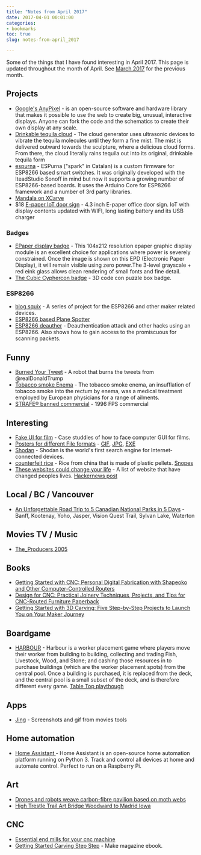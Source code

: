 ```yaml
---
title: "Notes from April 2017"
date: 2017-04-01 00:01:00
categories:
- bookmarks
toc: true
slug: notes-from-april_2017

---
```


Some of the things that I have found interesting in April 2017. This page is updated throughout the month of April. See [March 2017](/notes-from-march_2017) for the previous month.

## Projects 

- [Google's AnyPixel](https://github.com/googlecreativelab/anypixel) - is an open-source software and hardware library that makes it possible to use the web to create big, unusual, interactive displays. Anyone can fork the code and the schematics to create their own display at any scale.
- [Drinkable tequila cloud](https://hackaday.com/2017/04/07/drinkable-clouds-get-you-second-hand-drunk/) - The cloud generator uses ultrasonic devices to vibrate the tequila molecules until they form a fine mist. The mist is delivered outward towards the sculpture, where a delicious cloud forms. From there, the cloud literally rains tequila out into its original, drinkable tequila form
- [espurna](https://bitbucket.org/xoseperez/espurna) - ESPurna ("spark" in Catalan) is a custom firmware for ESP8266 based smart switches. It was originally developed with the IteadStudio Sonoff in mind but now it supports a growing number of ESP8266-based boards. It uses the Arduino Core for ESP8266 framework and a number of 3rd party libraries.
- [Mandala on XCarve](http://easel.inventables.com/projects/ZgWFdf9JFVVIFFFm8nwvvA) 
- $18 [E-paper IoT door sign](https://www.tindie.com/products/electronictrik/high-tech-e-paper-iot-door-sign/?pt=full_prod_search) - 4.3 inch E-paper office door sign. IoT with display contents updated with WIFI, long lasting battery and its USB charger

### Badges 

- [EPaper display badge](https://www.crystalfontz.com/product/cfap104212b00213-epaper-display-104x212-red-gray-graphic-eink) - This 104x212 resolution epaper graphic display module is an excellent choice for applications where power is severely constrained. Once the image is shown on this EPD (Electronic Paper Display), it will remain visible using zero power.The 3-level grayscale + red eink glass allows clean rendering of small fonts and fine detail.
- [The Cubic Cyphercon badge](https://hackaday.com/2017/04/09/the-cubic-cyphercon-badge/) - 3D code con puzzle box badge. 

### ESP8266 

- [blog.squix](https://blog.squix.org/) - A series of project for the ESP8266 and other maker related devices.
- [ESP8266 based Plane Spotter](https://blog.squix.org/2016/07/esp8266-based-plane-spotter-how-to.html)
- [ESP8266 deauther](https://github.com/spacehuhn/esp8266_deauther/blob/master/README.md) - Deauthentication attack and other hacks using an ESP8266. Also shows how to gain access to the promiscuous for scanning packets. 

## Funny 

- [Burned Your Tweet](https://mobile.twitter.com/burnedyourtweet) - A robot that burns the tweets from @realDonaldTrump
- [Tobacco smoke Enema](https://en.wikipedia.org/wiki/Tobacco_smoke_enema) - The tobacco smoke enema, an insufflation of tobacco smoke into the rectum by enema, was a medical treatment employed by European physicians for a range of ailments.
- [STRAFE® banned commercial](https://www.youtube.com/watch?v=VHbpdKiInn8) - 1996 FPS commercial

## Interesting 

- [Fake UI for film](http://www.pushing-pixels.org/fui/) - Case studdies of how to face computer GUI for films. 
- [Posters for different File formats](https://github.com/corkami/pics/blob/master/binary/README.md) - [GIF](https://github.com/corkami/pics/blob/master/binary/GIF.png), [JPG](https://github.com/corkami/pics/blob/master/binary/JPG.png), [EXE](https://github.com/corkami/pics/blob/master/binary/pe101/pe101.pdf)
- [Shodan](https://www.shodan.io/) - Shodan is the world's first search engine for Internet-connected devices.
- [counterfeit rice](http://www.bbc.com/news/world-africa-38391998) - Rice from china that is made of plastic pellets. [Snopes](http://www.snopes.com/plastic-rice-from-china/)
- [These websites could change your life](http://kottke.org/17/04/these-websites-could-change-your-life) - A list of website that have changed peoples lives. [Hackernews post](https://news.ycombinator.com/item?id=14177014) 

## Local / BC / Vancouver 

- [An Unforgettable Road Trip to 5 Canadian National Parks in 5 Days](https://www.theoutbound.com/kembo05/an-unforgettable-road-trip-to-5-canadian-national-parks-in-5-days?utm_content=buffer22359) - Banff, Kootenay, Yoho, Jasper, Vision Quest Trail, Sylvan Lake, Waterton

## Movies TV / Music 

- [The_Producers 2005](https://en.wikipedia.org/wiki/The_Producers_(2005_film))

## Books 

- [Getting Started with CNC: Personal Digital Fabrication with Shapeoko and Other Computer-Controlled Routers](https://www.amazon.ca/dp/1457183366)
- [Design for CNC: Practical Joinery Techniques, Projects, and Tips for CNC-Routed Furniture Paperback](https://www.amazon.ca/Design-CNC-Practical-Techniques-CNC-Routed/dp/1457187426)
- [Getting Started with 3D Carving: Five Step-by-Step Projects to Launch You on Your Maker Journey](https://www.amazon.ca/Getting-Started-Carving-Step-Step/dp/1680450999/)

## Boardgame

- [HARBOUR](https://boardgamegeek.com/boardgame/155969/harbour) - Harbour is a worker placement game where players move their worker from building to building, collecting and trading Fish, Livestock, Wood, and Stone; and cashing those resources in to purchase buildings (which are the worker placement spots) from the central pool. Once a building is purchased, it is replaced from the deck, and the central pool is a small subset of the deck, and is therefore different every game. [Table Top playthough](https://www.youtube.com/watch?v=vak5DhGpKjo)

## Apps 

- [Jing](https://www.techsmith.com/jing.html) - Screenshots and gif from movies tools

## Home automation 

- [Home Assistant ](https://home-assistant.io/) - Home Assistant is an open-source home automation platform running on Python 3. Track and control all devices at home and automate control. Perfect to run on a Raspberry Pi.

## Art 

- [Drones and robots weave carbon-fibre pavilion based on moth webs](https://www.dezeen.com/2017/04/12/icd-itke-research-pavilion-university-stuttgart-germany-carbon-fibre-robots-drones/)
- [High Trestle Trail Art Bridge Woodward to Madrid Iowa](https://www.youtube.com/watch?v=gW9t-wS1IvI)

## CNC 

- [Essential end mills for your cnc machine](http://makezine.com/2015/12/03/6-essential-end-mills-for-your-cnc-machine/)
- [Getting Started Carving Step Step](https://www.amazon.ca/Getting-Started-Carving-Step-Step/dp/1680450999/) - Make magazine ebook. 

